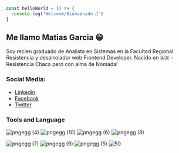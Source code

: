 ```js
const helloWorld = () => {
  console.log('Welcome/Bienvenido 🎉')
}
```
## Me llamo **Matias Garcia** :grin:

Soy recien graduado de Analista en Sistemas en la Facultad Regional Resistencia y desarrolador web Frontend Developer. 
Nacido en :argentina: - Resistencia Chaco pero con alma de Nomada!

### Social Media:

- [Linkedin](https://www.linkedin.com/in/matias-luciano-garcia)
- [Facebook](https://www.facebook.com/mattias.garciaa)
- [Twitter](https://twitter.com/MatiasG09349576)


### Tools and Language
![pngegg (4)](https://user-images.githubusercontent.com/50027854/156833087-994036f1-53e0-4234-aeb2-6f27fe001384.png)
![pngegg (10)](https://user-images.githubusercontent.com/50027854/156833283-16214859-5581-401e-bf82-33099983f108.png)
![pngegg (6)](https://user-images.githubusercontent.com/50027854/156833253-0601d02f-7d8c-4032-abb9-1240aa07f9a3.png)
![pngegg (8)](https://user-images.githubusercontent.com/50027854/156833265-a5e6e357-0ec4-4fac-8f77-9e7014288188.png)

![pngegg (7)](https://user-images.githubusercontent.com/50027854/156833258-215c4f66-2c3c-4c62-8a01-6fded4f937fc.png)
![pngegg (9)](https://user-images.githubusercontent.com/50027854/156833277-21577ce8-ffae-4ad2-9c44-daf22c6451e9.png)
![pngegg (5)](https://user-images.githubusercontent.com/50027854/156833247-d0963f60-090f-44e4-906d-774d53ec381c.png)
![50](https://user-images.githubusercontent.com/50027854/156833291-26d151f7-f51f-49a0-9034-a519a9e4ed0c.png)

 
